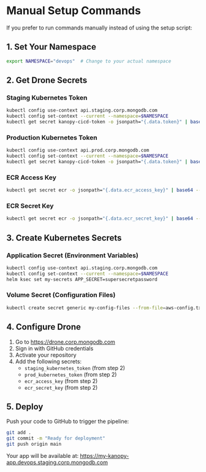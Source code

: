 # Manual Setup Commands

If you prefer to run commands manually instead of using the setup script:

## 1. Set Your Namespace
```bash
export NAMESPACE="devops"  # Change to your actual namespace
```

## 2. Get Drone Secrets

### Staging Kubernetes Token
```bash
kubectl config use-context api.staging.corp.mongodb.com
kubectl config set-context --current --namespace=$NAMESPACE
kubectl get secret kanopy-cicd-token -o jsonpath="{.data.token}" | base64 --decode && echo
```

### Production Kubernetes Token
```bash
kubectl config use-context api.prod.corp.mongodb.com
kubectl config set-context --current --namespace=$NAMESPACE
kubectl get secret kanopy-cicd-token -o jsonpath="{.data.token}" | base64 --decode && echo
```

### ECR Access Key
```bash
kubectl get secret ecr -o jsonpath="{.data.ecr_access_key}" | base64 --decode && echo
```

### ECR Secret Key
```bash
kubectl get secret ecr -o jsonpath="{.data.ecr_secret_key}" | base64 --decode && echo
```

## 3. Create Kubernetes Secrets

### Application Secret (Environment Variables)
```bash
kubectl config use-context api.staging.corp.mongodb.com
kubectl config set-context --current --namespace=$NAMESPACE
helm ksec set my-secrets APP_SECRET=supersecretpassword
```

### Volume Secret (Configuration Files)
```bash
kubectl create secret generic my-config-files --from-file=aws-config.txt
```

## 4. Configure Drone

1. Go to https://drone.corp.mongodb.com
2. Sign in with GitHub credentials
3. Activate your repository
4. Add the following secrets:
   - `staging_kubernetes_token` (from step 2)
   - `prod_kubernetes_token` (from step 2)
   - `ecr_access_key` (from step 2)
   - `ecr_secret_key` (from step 2)

## 5. Deploy

Push your code to GitHub to trigger the pipeline:
```bash
git add .
git commit -m "Ready for deployment"
git push origin main
```

Your app will be available at:
https://my-kanopy-app.devops.staging.corp.mongodb.com